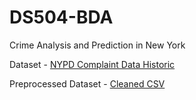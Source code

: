# DS504-BDA

Crime Analysis and Prediction in New York

Dataset - [NYPD Complaint Data Historic](https://data.cityofnewyork.us/Public-Safety/NYPD-Complaint-Data-Historic/qgea-i56i)

Preprocessed Dataset - [Cleaned CSV](https://drive.google.com/file/d/1M1OFc1zWS5YNzLRNGONbRaAtrAg2dxJ0/view?usp=sharing)



